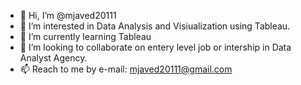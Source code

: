 - 👋 Hi, I’m @mjaved20111
- 👀 I’m interested in Data Analysis and Visiualization using Tableau.
- 🌱 I’m currently learning Tableau
- 💞️ I’m looking to collaborate on entery level job or intership in Data Analyst Agency.
- 📫 Reach to me by e-mail: mjaved20111@gmail.com 

<!---
mjaved20111/mjaved20111 is a ✨ special ✨ repository because its `README.md` (this file) appears on your GitHub profile.
You can click the Preview link to take a look at your changes.
--->
